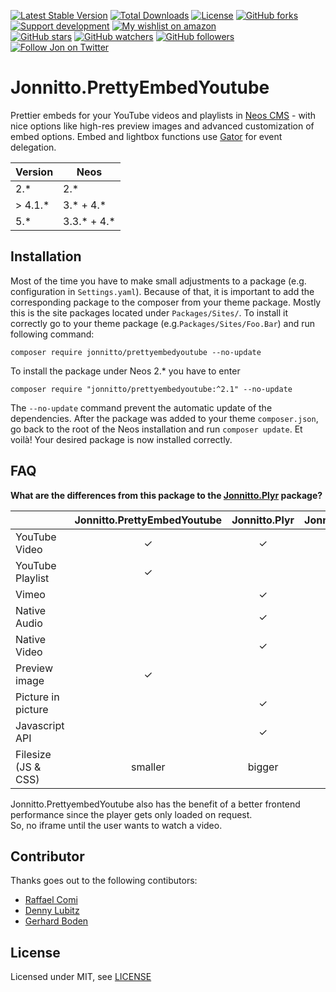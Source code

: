 [![Latest Stable Version](https://poser.pugx.org/jonnitto/prettyembedyoutube/v/stable)](https://packagist.org/packages/jonnitto/prettyembedyoutube)
[![Total Downloads](https://poser.pugx.org/jonnitto/prettyembedyoutube/downloads)](https://packagist.org/packages/jonnitto/prettyembedyoutube)
[![License](https://poser.pugx.org/jonnitto/prettyembedyoutube/license)](https://packagist.org/packages/jonnitto/prettyembedyoutube)
[![GitHub forks](https://img.shields.io/github/forks/jonnitto/Jonnitto.PrettyEmbedYoutube.svg?style=social&label=Fork)](https://github.com/jonnitto/Jonnitto.PrettyEmbedYoutube/fork)
[![Support development](https://img.shields.io/badge/Donate-PayPal-yellow.svg)](https://www.paypal.me/Jonnitto/20eur)
[![My wishlist on amazon](https://img.shields.io/badge/Wishlist-Amazon-yellow.svg)](https://www.amazon.de/hz/wishlist/ls/2WPGORAVYF39B?&sort=default)  
[![GitHub stars](https://img.shields.io/github/stars/jonnitto/Jonnitto.PrettyEmbedYoutube.svg?style=social&label=Stars)](https://github.com/jonnitto/Jonnitto.PrettyEmbedYoutube/stargazers)
[![GitHub watchers](https://img.shields.io/github/watchers/jonnitto/Jonnitto.PrettyEmbedYoutube.svg?style=social&label=Watch)](https://github.com/jonnitto/Jonnitto.PrettyEmbedYoutube/subscription)
[![GitHub followers](https://img.shields.io/github/followers/jonnitto.svg?style=social&label=Follow)](https://github.com/jonnitto/followers)
[![Follow Jon on Twitter](https://img.shields.io/twitter/follow/jonnitto.svg?style=social&label=Follow)](https://twitter.com/jonnitto)

# Jonnitto.PrettyEmbedYoutube

Prettier embeds for your YouTube videos and playlists in [Neos CMS](https://www.neos.io) - with nice options like high-res preview images and advanced customization of embed options. Embed and lightbox functions use [Gator](https://github.com/ccampbell/gator) for event delegation.

| Version  | Neos          |
| -------- | ------------- |
| 2.\*     | 2.\*          |
| > 4.1.\* | 3.\* + 4.\*   |
| 5.\*     | 3.3.\* + 4.\* |

## Installation

Most of the time you have to make small adjustments to a package (e.g. configuration in `Settings.yaml`). Because of that, it is important to add the corresponding package to the composer from your theme package. Mostly this is the site packages located under `Packages/Sites/`. To install it correctly go to your theme package (e.g.`Packages/Sites/Foo.Bar`) and run following command:

```
composer require jonnitto/prettyembedyoutube --no-update
```

To install the package under Neos 2.\* you have to enter

```
composer require "jonnitto/prettyembedyoutube:^2.1" --no-update
```

The `--no-update` command prevent the automatic update of the dependencies. After the package was added to your theme `composer.json`, go back to the root of the Neos installation and run `composer update`. Et voilà! Your desired package is now installed correctly.

## FAQ

**What are the differences from this package to the [Jonnitto.Plyr](https://github.com/jonnitto/Jonnitto.Plyr) package?**

|                     | Jonnitto.PrettyEmbedYoutube | Jonnitto.Plyr | Jonnitto.PrettyEmbedVimeo |
| ------------------- | :-------------------------: | :-----------: | :-----------------------: |
| YouTube Video       |              ✓              |       ✓       |                           |
| YouTube Playlist    |              ✓              |               |                           |
| Vimeo               |                             |       ✓       |             ✓             |
| Native Audio        |                             |       ✓       |                           |
| Native Video        |                             |       ✓       |                           |
| Preview image       |              ✓              |               |             ✓             |
| Picture in picture  |                             |       ✓       |                           |
| Javascript API      |                             |       ✓       |                           |
| Filesize (JS & CSS) |           smaller           |    bigger     |          smaller          |

Jonnitto.PrettyembedYoutube also has the benefit of a better frontend  
performance since the player gets only loaded on request.  
So, no iframe until the user wants to watch a video.

## Contributor

Thanks goes out to the following contibutors:

-   [Raffael Comi](https://github.com/ComiR)
-   [Denny Lubitz](https://github.com/dlubitz)
-   [Gerhard Boden](https://github.com/gerhard-boden)

## License

Licensed under MIT, see [LICENSE](LICENSE)
